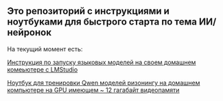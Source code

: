 ## Это репозиторий с инструкциями и ноутбуками для быстрого старта по тема ИИ/нейронок

На текущий момент есть:

[Инструкция по запуску языковых моделей на своем домашнем комеьютере с LMStudio](https://github.com/researchim-ai/fast-start-ai/blob/main/%D0%97%D0%B0%D0%BF%D1%83%D1%81%D0%BA_%D0%BB%D0%BE%D0%BA%D0%B0%D0%BB%D1%8C%D0%BD%D0%BE%D0%B9_LLM_%D0%B4%D0%BE%D0%BC%D0%B0.md)

[Ноутбук для тренировки Qwen моделей ризонингу на домашнем компьютере на GPU имеющем ~ 12 гагабайт видеопамяти](https://github.com/researchim-ai/fast-start-ai/blob/main/notebooks/%D0%A2%D1%8E%D0%BD_Qwen_%D0%BC%D0%BE%D0%B4%D0%B5%D0%BB%D0%B5%D0%B9_%D0%B4%D0%BB%D1%8F_%D1%80%D0%B8%D0%B7%D0%BE%D0%BD%D0%B8%D0%BD%D0%B3%D0%B0_%D0%BD%D0%B0_%D1%80%D1%83%D1%81%D1%81%D0%BA%D0%BE%D0%BC_%D0%B4%D0%BE%D0%BC%D0%B0_%D1%81_LoRa_GRPO_unsloth.ipynb)
